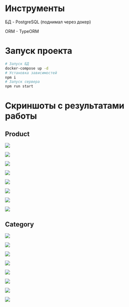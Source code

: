 # Инструменты

БД - PostgreSQL (поднимал через докер)

ORM - TypeORM

# Запуск проекта

```bash
# Запуск БД
docker-compose up -d
# Установка зависимостей
npm i
# Запуск сервера
npm run start
```

# Скриншоты с результатами работы

## Product

![](/.github/assets/product/post_product.png)

![](/.github/assets/product/get_product_all.png)

![](/.github/assets/product/get_product.png)

![](/.github/assets/product/get_product_error.png)

![](/.github/assets/product/put_product.png)

![](/.github/assets/product/put_product_error.png)

![](/.github/assets/product/delete_product.png)

![](/.github/assets/product/delete_product_error.png)

## Category

![](/.github/assets/category/post_category.png)

![](/.github/assets/category/get_category_all.png)

![](/.github/assets/category/get_category.png)

![](/.github/assets/category/get_category_error.png)

![](/.github/assets/category/put_category.png)

![](/.github/assets/category/put_category_error.png)

![](/.github/assets/category/delete_category.png)

![](/.github/assets/category/delete_category_error.png)
